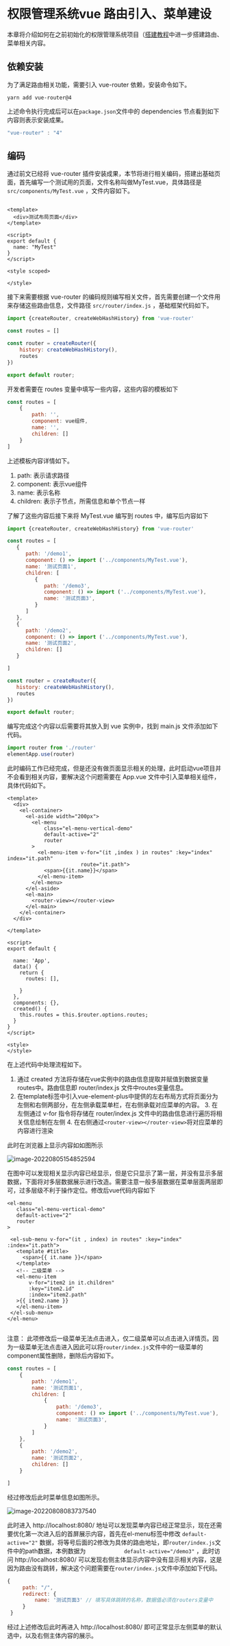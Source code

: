# 权限管理系统vue 路由引入、菜单建设

本章将介绍如何在之前初始化的权限管理系统项目（[搭建教程](权限管理系统VUE项目初始化.md)中进一步搭建路由、菜单相关内容。

## 依赖安装

为了满足路由相关功能，需要引入 vue-router 依赖，安装命令如下。

```shell
yarn add vue-router@4    
```

上述命令执行完成后可以在`package.json`文件中的 dependencies 节点看到如下内容则表示安装成果。

```js
"vue-router" : "4"
```

## 编码

通过前文已经将 vue-router
插件安装成果，本节将进行相关编码，搭建出基础页面，首先编写一个测试用的页面，文件名称叫做MyTest.vue，具体路径是 `src/components/MyTest.vue`
，文件内容如下。

```vue

<template>
  <div>测试布局页面</div>
</template>

<script>
export default {
  name: "MyTest"
}
</script>

<style scoped>

</style>
```

接下来需要根据 vue-router 的编码规则编写相关文件，首先需要创建一个文件用来存储这些路由信息，文件路径 `src/router/index.js`
，基础框架代码如下。

```js
import {createRouter, createWebHashHistory} from 'vue-router'

const routes = []

const router = createRouter({
    history: createWebHashHistory(),
    routes
})

export default router;
```

开发者需要在 routes 变量中填写一些内容，这些内容的模板如下

```js
const routes = [
    {
        path: '',
        component: vue组件,
        name: '',
        children: []
    }
]

```
上述模板内容详情如下。

1. path: 表示请求路径
2. component: 表示vue组件
3. name: 表示名称
4. children: 表示子节点，所需信息和单个节点一样

了解了这些内容后接下来将 MyTest.vue 编写到 routes 中，编写后内容如下

```js
import {createRouter, createWebHashHistory} from 'vue-router'

const routes = [
   {
      path: '/demo1',
      component: () => import ('../components/MyTest.vue'),
      name: '测试页面1',
      children: [
         {
            path: '/demo3',
            component: () => import ('../components/MyTest.vue'),
            name: '测试页面3',
         }
      ]
   },
   {
      path: '/demo2',
      component: () => import ('../components/MyTest.vue'),
      name: '测试页面2',
      children: []
   }

]

const router = createRouter({
   history: createWebHashHistory(),
   routes
})

export default router;


```

编写完成这个内容以后需要将其放入到 vue 实例中，找到 main.js 文件添加如下代码。

```js
import router from './router'
elementApp.use(router)
```

此时编码工作已经完成，但是还没有做页面显示相关的处理，此时启动vue项目并不会看到相关内容，要解决这个问题需要在 App.vue 文件中引入菜单相关组件，具体代码如下。

```vue
<template>
  <div>
    <el-container>
      <el-aside width="200px">
        <el-menu
            class="el-menu-vertical-demo"
            default-active="2"
            router
        >
          <el-menu-item v-for="(it ,index ) in routes" :key="index" index="it.path"
                        route="it.path">
            <span>{{it.name}}</span>
          </el-menu-item>
        </el-menu>
      </el-aside>
      <el-main>
        <router-view></router-view>
      </el-main>
    </el-container>
  </div>

</template>

<script>
export default {

  name: 'App',
  data() {
    return {
      routes: [],

    }
  },
  components: {},
  created() {
    this.routes = this.$router.options.routes;
  }
}
</script>

<style>
</style>

```

在上述代码中处理流程如下。
1. 通过 created 方法将存储在vue实例中的路由信息提取并赋值到数据变量routes中。路由信息即 router/index.js 文件中routes变量信息。
2. 在template标签中引入vue-element-plus中提供的左右布局方式将页面分为左侧和右侧两部分，在左侧承载菜单栏，在右侧承载对应菜单的内容。
   3. 在左侧通过 v-for 指令将存储在 router/index.js 文件中的路由信息进行遍历将相关信息绘制在左侧
   4. 在右侧通过` <router-view></router-view> `将对应菜单的内容进行渲染

此时在浏览器上显示内容如如图所示

![image-20220805154852594](images/image-20220805154852594.png)

在图中可以发现相关显示内容已经显示，但是它只显示了第一层，并没有显示多层数据，下面将对多层数据展示进行改造。需要注意一般多层数据在菜单层面两层即可，过多层级不利于操作定位。修改后vue代码内容如下

```vue
<el-menu
   class="el-menu-vertical-demo"
   default-active="2"
   router
>

 <el-sub-menu v-for="(it , index) in routes" :key="index" :index="it.path">
   <template #title>
     <span>{{ it.name }}</span>
   </template>
   <!-- 二级菜单 -->
   <el-menu-item
       v-for="item2 in it.children"
       :key="item2.id"
       :index="item2.path"
   >{{ item2.name }}
   </el-menu-item>
 </el-sub-menu>
</el-menu>
      
```

注意： 此项修改后一级菜单无法点击进入，仅二级菜单可以点击进入详情页。因为一级菜单无法点击进入因此可以将`router/index.js`文件中的一级菜单的component属性删除，删除后内容如下。
```js
const routes = [
    {
        path: '/demo1',
        name: '测试页面1',
        children: [
            {
                path: '/demo3',
                component: () => import ('../components/MyTest.vue'),
                name: '测试页面3',
            }
        ]
    },
    {
        path: '/demo2',
        name: '测试页面2',
        children: []
    }

]

```
经过修改后此时菜单信息如图所示。

![image-20220808083737540](images/image-20220808083737540.png)


此时进入  http://localhost:8080/ 地址可以发现菜单内容已经正常显示，现在还需要优化第一次进入后的首屏展示内容，首先在el-menu标签中修改 `default-active="2"` 数据，将等号后面的2修改为具体的路由地址，即`router/index.js`文件中的path数据，本例数据为 `            default-active="/demo3"` ，此时访问 http://localhost:8080/ 可以发现右侧主体显示内容中没有显示相关内容，这是因为路由没有跳转，解决这个问题需要在`router/index.js`文件中添加如下代码。

```js
{
     path: "/",
     redirect: {
         name: '测试页面3' // 填写具体跳转的名称，数据值必须在routers变量中
     }
 }
```

经过上述修改后此时再进入 http://localhost:8080/ 即可正常显示左侧菜单的默认选中，以及右侧主体内容的展示。